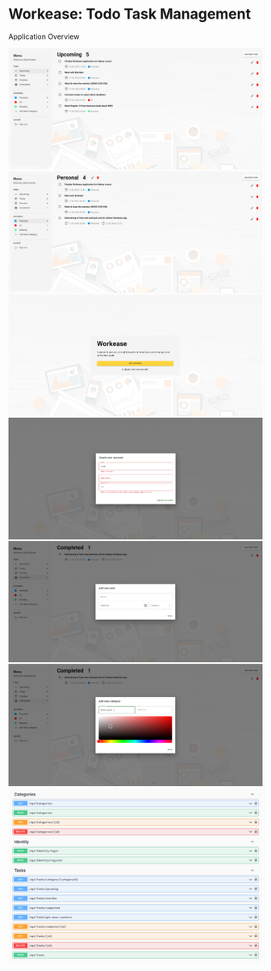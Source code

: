 <h1>Workease: Todo Task Management</h1>
<p>Application Overview</p>
<img src="https://github.com/AlbertVasilew/Frontend.Forum/blob/main/presentational/workease-1.PNG" alt="Workease 1">
<img src="https://github.com/AlbertVasilew/Frontend.Forum/blob/main/presentational/workease-2.PNG" alt="Workease 2">
<img src="https://github.com/AlbertVasilew/Frontend.Forum/blob/main/presentational/workease-3.PNG" alt="Workease 3">
<img src="https://github.com/AlbertVasilew/Frontend.Forum/blob/main/presentational/workease-4.PNG" alt="Workease 4">
<img src="https://github.com/AlbertVasilew/Frontend.Forum/blob/main/presentational/workease-5.PNG" alt="Workease 5">
<img src="https://github.com/AlbertVasilew/Frontend.Forum/blob/main/presentational/workease-6.PNG" alt="Workease 6">
<img src="https://github.com/AlbertVasilew/Frontend.Forum/blob/main/presentational/workease-7.PNG" alt="Workease 7">



